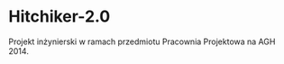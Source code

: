 Hitchiker-2.0
=============

Projekt inżynierski w ramach przedmiotu Pracownia Projektowa na AGH 2014.
